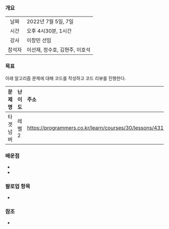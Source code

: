 ### 개요
|  |  |
| :---:  | :--- |
| 날짜 | 2022년 7월 5일, 7일 |
| 시간 | 오후 4시30분, 1시간 |
| 강사 | 이창민 선임 |
| 참석자 | 이선재, 정수호, 김현주, 이호석 |

### 목표
아래 알고리즘 문제에 대해 코드를 작성하고 코드 리뷰를 진행한다.

| 문제명 | 난이도 | 주소 |
| :---:  | :--- | :--- |
| 타겟넘버 | 레벨2 | https://programmers.co.kr/learn/courses/30/lessons/43165 |

### 배운점
+ 
+ 
 
### 팔로업 항목
+ 

### 참조
* 